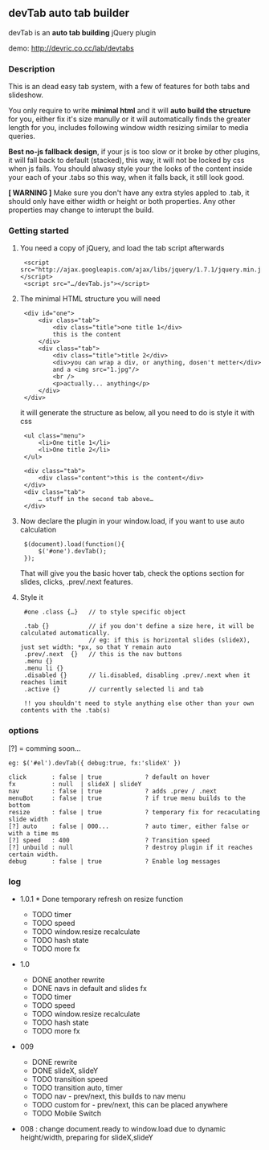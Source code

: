 devTab auto tab builder
----------------------------
devTab is an **auto tab building** jQuery plugin

demo: http://devric.co.cc/lab/devtabs

### Description
This is an dead easy tab system, with a few of features for both tabs and slideshow. 

You only require to write **minimal html** and it will **auto build the structure** for you, either fix it's size manully or it will automatically finds the greater length for you, includes following window width resizing similar to media queries.

**Best no-js fallback design**, if your js is too slow or it broke by other plugins, it will fall back to default (stacked), this way, it will not be locked by css when js fails. You should alwasy style your the looks of the content inside your each of your .tabs so this way, when it falls back, it still look good. 

**[ WARNING ]** Make sure you don't have any extra styles appled to .tab, it should only have either width or height or both properties. Any other properties may change to interupt the build.

### Getting started
1. You need a copy of jQuery, and load the tab script afterwards

        <script src="http://ajax.googleapis.com/ajax/libs/jquery/1.7.1/jquery.min.js"></script>
        <script src="…/devTab.js"></script>
   
    
2. The minimal HTML structure you will need

        <div id="one">
            <div class="tab">
                <div class="title">one title 1</div>
                this is the content
            </div>
            <div class="tab">
                <div class="title">title 2</div>
                <div>you can wrap a div, or anything, dosen't metter</div>
                and a <img src="1.jpg"/>
                <br />
                <p>actually... anything</p>
            </div>
        </div>

    it will generate the structure as below, all you need to do is style it with css

    <div id="one">
        
        <ul class="menu">
            <li>One title 1</li>
            <li>One title 2</li>
        </ul>

        <div class="tab">
            <div class="content">this is the content</div>
        </div>
        <div class="tab">
            … stuff in the second tab above…
        </div>
    </div>
    
3. Now declare the plugin in your window.load, if you want to use auto calculation

        $(document).load(function(){
    	    $('#one').devTab();
        });
    
   That will give you the basic hover tab, check the options section for slides, clicks, .prev/.next features.
   
4. Style it

        #one .class {…}   // to style specific object

        .tab {}           // if you don't define a size here, it will be calculated automatically.
         				  // eg: if this is horizontal slides (slideX), just set width: *px, so that Y remain auto
        .prev/.next  {}	  // this is the nav buttons
        .menu {}
        .menu li {}      
        .disabled {}      // li.disabled, disabling .prev/.next when it reaches limit  
        .active {}        // currently selected li and tab
        
        !! you shouldn't need to style anything else other than your own contents with the .tab(s)



### options

[?] = comming soon…

	eg: $('#el').devTab({ debug:true, fx:'slideX' })
	
    click       : false | true            ? default on hover
    fx          : null  | slideX | slideY
    nav         : false | true			  ? adds .prev / .next
    menuBot     : false | true            ? if true menu builds to the bottom
    resize      : false | true            ? temporary fix for recaculating slide width
    [?] auto    : false | 000...          ? auto timer, either false or with a time ms
    [?] speed   : 400                     ? Transition speed
    [?] unbuild : null                    ? destroy plugin if it reaches certain width. 
    debug       : false | true            ? Enable log messages



### log
- 1.0.1
        * Done temporary refresh on resize function
	* TODO timer
	* TODO speed
	* TODO window.resize recalculate
	* TODO hash state
	* TODO more fx

- 1.0
	* DONE another rewrite
	* DONE navs in default and slides fx
	* TODO timer
	* TODO speed
	* TODO window.resize recalculate
	* TODO hash state
	* TODO more fx

- 009
    * DONE rewrite
    * DONE slideX, slideY
    * TODO transition speed
    * TODO transition auto, timer
    * TODO nav - prev/next, this builds to nav menu
    * TODO custom for - prev/next, this can be placed anywhere
    * TODO Mobile Switch

- 008 : change document.ready to window.load due to dynamic height/width, preparing for slideX,slideY

